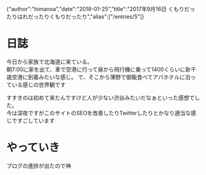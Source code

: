 {"author":"himanoa","date":"2018-01-25","title":"2017年9月16日 くもりだったりはれだったりくもりだったり","alias":["/entries/5"]}
# 日誌

今日から家族で北海道に来ている。  
朝7:00に家を出て、車で空港に行って昼から飛行機に乗って1400くらいに新千歳空港に到着みたいな感じ。
で、そこから薄野で御飯食べてアパホテルに泊っている感じの世界観です

すすきのは初めて来たんですけど人が少ない渋谷みたいだなぁといった感想でした。  
今は深夜ですがこのサイトのSEOを改善したりTwitterしたりとかなり適当な感じですごしています


# やっていき

ブログの進捗が出たので神

